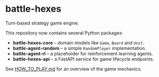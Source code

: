 # battle-hexes

Turn-based strategy game engine.

This repository now contains several Python packages:

- **battle-hexes-core** – domain models like `Game`, `Board` and `Unit`.
- **battle-agent-random** – a simple `RandomPlayer` implementation.
- **battle-agent-rl** – a placeholder for reinforcement learning agents.
- **battle-hexes-api** – a FastAPI service for game lifecycle endpoints.

See [HOW_TO_PLAY.md](HOW_TO_PLAY.md) for an overview of the game mechanics.

